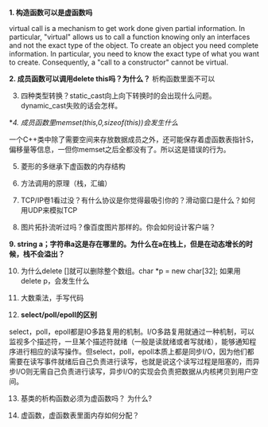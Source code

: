 **1. 构造函数可以是虚函数吗**

virtual call is a mechanism to get work done given partial
information. In particular, "virtual" allows us to call a
function knowing only an interfaces and not the exact type of the
object. To create an object you need complete information. In
particular, you need to know the exact type of what you want to
create. Consequently, a "call to a constructor" cannot be
virtual.


**2. 成员函数可以调用delete this吗？为什么？**
		 析构函数里面不可以
     
3. 四种类型转换？static_cast向上向下转换时的会出现什么问题。dynamic_cast失败的话会怎样。

**4. 成员函数里memset(this,0,sizeof(*this))会发生什么**

一个C++类中除了需要空间来存放数据成员之外，还可能保存着虚函数表指针S，偏移量等信息，一但你memset之后全都没有了。所以这是错误的行为。
		
5. 菱形的多继承下虚函数的内存结构

6. 方法调用的原理（栈，汇编）

7. TCP/IP卷1看过没？有什么协议是你觉得最吸引你的？滑动窗口是什么？如何用UDP来模拟TCP

8. 图片拓扑流听过吗？像百度图片那样的。你会如何设计客户端？

**9. string a；字符串a这是存在哪里的。为什么在a在栈上，但是在动态增长的时候，栈不会溢出？**

10. 为什么delete []就可以删除整个数组。char *p = new char[32]; 如果用delete p，会发生什么

11. 大数乘法，手写代码

12. **select/poll/epoll的区别**

select，poll，epoll都是IO多路复用的机制。I/O多路复用就通过一种机制，可以监视多个描述符，一旦某个描述符就绪（一般是读就绪或者写就绪），能够通知程序进行相应的读写操作。但select，poll，epoll本质上都是同步I/O，因为他们都需要在读写事件就绪后自己负责进行读写，也就是说这个读写过程是阻塞的，而异步I/O则无需自己负责进行读写，异步I/O的实现会负责把数据从内核拷贝到用户空间。

13. 基类的析构函数必须为虚函数吗？ 为什么?

14. 虚函数，虚函数表里面内存如何分配？

